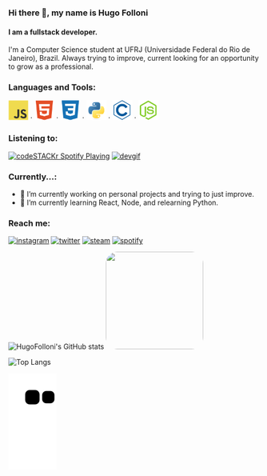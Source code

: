 ### Hi there 👋, my name is Hugo Folloni
#### I am a fullstack developer.
I'm a Computer Science student at UFRJ (Universidade Federal do Rio de Janeiro), Brazil.
Always trying to improve, current looking for an opportunity to grow as a professional.


### Languages and Tools: 
[<img src='https://raw.githubusercontent.com/devicons/devicon/9f4f5cdb393299a81125eb5127929ea7bfe42889/icons/javascript/javascript-original.svg' alt='js' height='40'>](https://github.com/hugofolloni) · [<img src='https://raw.githubusercontent.com/devicons/devicon/9f4f5cdb393299a81125eb5127929ea7bfe42889/icons/html5/html5-plain.svg' alt='html' height='40'>](https://github.com/hugofolloni) · [<img src='https://raw.githubusercontent.com/devicons/devicon/9f4f5cdb393299a81125eb5127929ea7bfe42889/icons/css3/css3-plain.svg' alt='css' height='40'>](https://github.com/hugofolloni) · [<img src='https://raw.githubusercontent.com/devicons/devicon/9f4f5cdb393299a81125eb5127929ea7bfe42889/icons/python/python-original.svg' alt='python' height='40'>](https://github.com/hugofolloni) · [<img src='https://raw.githubusercontent.com/devicons/devicon/9f4f5cdb393299a81125eb5127929ea7bfe42889/icons/c/c-line.svg' alt='c' height='40'>](https://github.com/hugofolloni) · [<img src='https://raw.githubusercontent.com/devicons/devicon/9f4f5cdb393299a81125eb5127929ea7bfe42889/icons/nodejs/nodejs-original.svg' alt='node' height='40'>](https://github.com/hugofolloni)

### Listening to:
[<img src="https://spotify-ruddy.vercel.app/api/spotify" alt="codeSTACKr Spotify Playing" width="350">](https://open.spotify.com/user/222ysmwoafqvdw435hrwqqsdi?si=1286829d904947e6) [<img src="https://raw.githubusercontent.com/TheDudeThatCode/TheDudeThatCode/master/Assets/Developer.gif" alt="devgif" width="150"  />](https://open.spotify.com/user/222ysmwoafqvdw435hrwqqsdi?si=1286829d904947e6) 

### Currently...:
- 🔭 I’m currently working on personal projects and trying to just improve.
- 🌱 I’m currently learning React, Node, and relearning Python.

### Reach me:
[<img src='https://img.shields.io/badge/Instagram-E4405F?style=for-the-badge&logo=instagram&logoColor=white' alt='instagram' height='40'>](https://instagram.com/hugofolloni)  [<img src='https://img.shields.io/badge/Twitter-1DA1F2?style=for-the-badge&logo=twitter&logoColor=white' alt='twitter' height='40'>](https://twitter.com/hugofolloni)  [<img src='https://img.shields.io/badge/Steam-000000?style=for-the-badge&logo=steam&logoColor=white' alt='steam' height='40'>](https://steamcommunity.com/id/hueyzin)  [<img src='https://img.shields.io/badge/Spotify-1ED760?&style=for-the-badge&logo=spotify&logoColor=white' alt='spotify' height='40'>](https://open.spotify.com/user/222ysmwoafqvdw435hrwqqsdi?si=1286829d904947e6)  

![HugoFolloni's GitHub stats](https://github-readme-stats.vercel.app/api?username=hugofolloni&show_icons=true&theme=radical)  <img src="https://media1.tenor.com/images/abde8d9dbb4fcb0b07ce2586f39346f6/tenor.gif?itemid=16412621" width="195" height="195" style='border-radius: 12%;'/> 


![Top Langs](https://github-readme-stats.vercel.app/api/top-langs/?username=hugofolloni&layout=compact&langs_count=7&theme=radical&hide=php)

![Snake animation](https://github.com/hugofolloni/hugofolloni/blob/output/github-contribution-grid-snake.svg)

